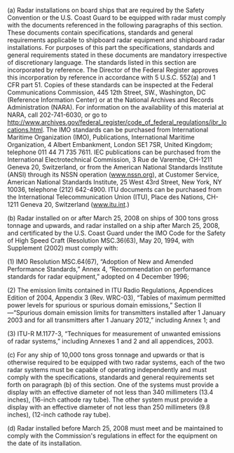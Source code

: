 (a) Radar installations on board ships that are required by the Safety Convention or the U.S. Coast Guard to be equipped with radar must comply with the documents referenced in the following paragraphs of this section. These documents contain specifications, standards and general requirements applicable to shipboard radar equipment and shipboard radar installations. For purposes of this part the specifications, standards and general requirements stated in these documents are mandatory irrespective of discretionary language. The standards listed in this section are incorporated by reference. The Director of the Federal Register approves this incorporation by reference in accordance with 5 U.S.C. 552(a) and 1 CFR part 51. Copies of these standards can be inspected at the Federal Communications Commission, 445 12th Street, SW., Washington, DC (Reference Information Center) or at the National Archives and Records Administration (NARA). For information on the availability of this material at NARA, call 202-741-6030, or go to http://www.archives.gov/federal_register/code_of_federal_regulations/ibr_locations.html. The IMO standards can be purchased from International Maritime Organization (IMO), Publications, International Maritime Organization, 4 Albert Embankment, London SE1 7SR, United Kingdom; telephone 011 44 71 735 7611. IEC publications can be purchased from the International Electrotechnical Commission, 3 Rue de Varembe, CH-1211 Geneva 20, Switzerland, or from the American National Standards Institute (ANSI) through its NSSN operation (www.nssn.org), at Customer Service, American National Standards Institute, 25 West 43rd Street, New York, NY 10036, telephone (212) 642-4900. ITU documents can be purchased from the International Telecommunication Union (ITU), Place des Nations, CH-1211 Geneva 20, Switzerland (www.itu.int.)

(b) Radar installed on or after March 25, 2008 on ships of 300 tons gross tonnage and upwards, and radar installed on a ship after March 25, 2008, and certificated by the U.S. Coast Guard under the IMO Code for the Safety of High Speed Craft (Resolution MSC.36(63), May 20, 1994, with Supplement (2002) must comply with:

(1) IMO Resolution MSC.64(67), “Adoption of New and Amended Performance Standards,” Annex 4, “Recommendation on performance standards for radar equipment,” adopted on 4 December 1996;

(2) The emission limits contained in ITU Radio Regulations, Appendices Edition of 2004, Appendix 3 (Rev. WRC-03), “Tables of maximum permitted power levels for spurious or spurious domain emissions,” Section II—“Spurious domain emission limits for transmitters installed after 1 January 2003 and for all transmitters after 1 January 2012,” including Annex 1; and
              

(3) ITU-R M.1177-3, “Techniques for measurement of unwanted emissions of radar systems,” including Annexes 1 and 2 and all appendices, 2003.

(c) For any ship of 10,000 tons gross tonnage and upwards or that is otherwise required to be equipped with two radar systems, each of the two radar systems must be capable of operating independently and must comply with the specifications, standards and general requirements set forth on paragraph (b) of this section. One of the systems must provide a display with an effective diameter of not less than 340 millimeters (13.4 inches), (16-inch cathode ray tube). The other system must provide a display with an effective diameter of not less than 250 millimeters (9.8 inches), (12-inch cathode ray tube).

(d) Radar installed before March 25, 2008 must meet and be maintained to comply with the Commission's regulations in effect for the equipment on the date of its installation.

